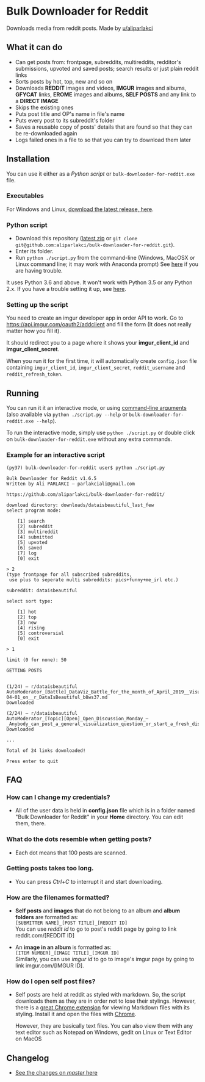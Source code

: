 # Bulk Downloader for Reddit

Downloads media from reddit posts. Made by [u/aliparlakci](https://reddit.com/u/aliparlakci)

## What it can do

- Can get posts from: frontpage, subreddits, multireddits, redditor's submissions, upvoted and saved posts; search results or just plain reddit links
- Sorts posts by hot, top, new and so on
- Downloads **REDDIT** images and videos, **IMGUR** images and albums, **GFYCAT** links, **EROME** images and albums, **SELF POSTS** and any link to a **DIRECT IMAGE**
- Skips the existing ones
- Puts post title and OP's name in file's name
- Puts every post to its subreddit's folder
- Saves a reusable copy of posts' details that are found so that they can be re-downloaded again
- Logs failed ones in a file to so that you can try to download them later

## Installation

You can use it either as a *Python script* or `bulk-downloader-for-reddit.exe` file.

### Executables

For Windows and Linux, [download the latest release, here](https://github.com/aliparlakci/bulk-downloader-for-reddit/releases/latest).

### Python script

* Download this repository ([latest zip](https://github.com/aliparlakci/bulk-downloader-for-reddit/archive/master.zip) or `git clone git@github.com:aliparlakci/bulk-downloader-for-reddit.git`).
* Enter its folder.
* Run `python ./script.py` from the command-line (Windows, MacOSX or Linux command line; it may work with Anaconda prompt) See [here](docs/INTERPRET_FROM_SOURCE.md#finding-the-correct-keyword-for-python) if you are having trouble.

It uses Python 3.6 and above. It won't work with Python 3.5 or any Python 2.x. If you have a trouble setting it up, see [here](docs/INTERPRET_FROM_SOURCE.md).


### Setting up the script

You need to create an imgur developer app in order API to work. Go to https://api.imgur.com/oauth2/addclient and fill the form (It does not really matter how you fill it).

It should redirect you to a page where it shows your **imgur_client_id** and **imgur_client_secret**.

When you run it for the first time, it will automatically create `config.json` file containing `imgur_client_id`, `imgur_client_secret`, `reddit_username` and `reddit_refresh_token`.


## Running

You can run it it an interactive mode, or using [command-line arguments](docs/COMMAND_LINE_ARGUMENTS.md) (also available via `python ./script.py --help` or `bulk-downloader-for-reddit.exe --help`).

To run the interactive mode, simply use `python ./script.py` or double click on `bulk-downloader-for-reddit.exe` without any extra commands.

### Example for an interactive script

```
(py37) bulk-downloader-for-reddit user$ python ./script.py

Bulk Downloader for Reddit v1.6.5
Written by Ali PARLAKCI – parlakciali@gmail.com

https://github.com/aliparlakci/bulk-downloader-for-reddit/

download directory: downloads/dataisbeautiful_last_few
select program mode:

    [1] search
    [2] subreddit
    [3] multireddit
    [4] submitted
    [5] upvoted
    [6] saved
    [7] log
    [0] exit

> 2
(type frontpage for all subscribed subreddits,
 use plus to seperate multi subreddits: pics+funny+me_irl etc.)

subreddit: dataisbeautiful

select sort type:

    [1] hot
    [2] top
    [3] new
    [4] rising
    [5] controversial
    [0] exit

> 1

limit (0 for none): 50

GETTING POSTS


(1/24) – r/dataisbeautiful
AutoModerator_[Battle]_DataViz_Battle_for_the_month_of_April_2019__Visualize_the_April_Fool's_Prank_for_2019-04-01_on__r_DataIsBeautiful_b8ws37.md
Downloaded

(2/24) – r/dataisbeautiful
AutoModerator_[Topic][Open]_Open_Discussion_Monday_—_Anybody_can_post_a_general_visualization_question_or_start_a_fresh_discussion!_bg1wej.md
Downloaded

...

Total of 24 links downloaded!

Press enter to quit
```


## FAQ

### How can I change my credentials?
- All of the user data is held in **config.json** file which is in a folder named "Bulk Downloader for Reddit" in your **Home** directory. You can edit
  them, there.

### What do the dots resemble when getting posts?
- Each dot means that 100 posts are scanned.

### Getting posts takes too long.
- You can press *Ctrl+C* to interrupt it and start downloading.

### How are the filenames formatted?
- **Self posts** and **images** that do not belong to an album and **album folders** are formatted as:  
  `[SUBMITTER NAME]_[POST TITLE]_[REDDIT ID]`  
  You can use *reddit id* to go to post's reddit page by going to link reddit.com/[REDDIT ID]

- An **image in an album** is formatted as:  
  `[ITEM NUMBER]_[IMAGE TITLE]_[IMGUR ID]`  
  Similarly, you can use *imgur id* to go to image's imgur page by going to link imgur.com/[IMGUR ID].

### How do I open self post files?
- Self posts are held at reddit as styled with markdown. So, the script downloads them as they are in order not to lose their stylings.
  However, there is a [great Chrome extension](https://chrome.google.com/webstore/detail/markdown-viewer/ckkdlimhmcjmikdlpkmbgfkaikojcbjk) for viewing Markdown files with its styling. Install it and open the files with [Chrome](https://www.google.com/intl/tr/chrome/).  

  However, they are basically text files. You can also view them with any text editor such as Notepad on Windows, gedit on Linux or Text Editor on MacOS

## Changelog

* [See the changes on *master* here](docs/CHANGELOG.md)
